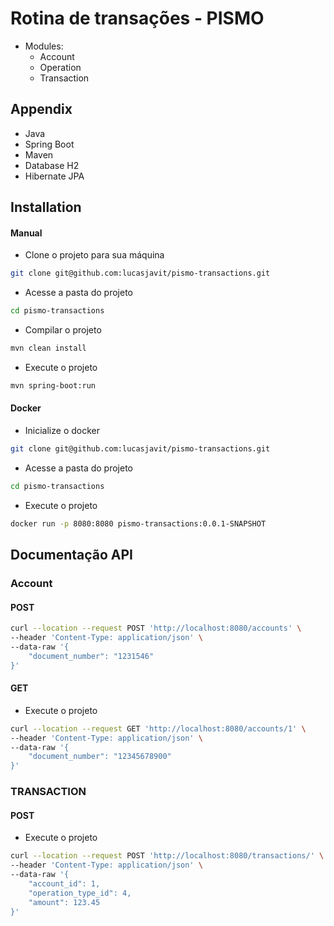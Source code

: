 
# Rotina de transações - PISMO

- Modules: 
    - Account
    - Operation
    - Transaction
    


## Appendix

- Java
- Spring Boot
- Maven
- Database H2
- Hibernate JPA


## Installation

 #### Manual
 - Clone o projeto para sua máquina
```bash
git clone git@github.com:lucasjavit/pismo-transactions.git
```
- Acesse a pasta do projeto
```bash
cd pismo-transactions
```
- Compilar o projeto
```bash
mvn clean install
```
- Execute o projeto
```bash
mvn spring-boot:run
```

#### Docker
- Inicialize o docker

```bash
git clone git@github.com:lucasjavit/pismo-transactions.git

```

- Acesse a pasta do projeto
```bash
cd pismo-transactions
```

- Execute o projeto
```bash
docker run -p 8080:8080 pismo-transactions:0.0.1-SNAPSHOT 
```



    
## Documentação API


### Account
#### POST


```bash
curl --location --request POST 'http://localhost:8080/accounts' \
--header 'Content-Type: application/json' \
--data-raw '{
    "document_number": "1231546"
}'
```

#### GET
- Execute o projeto
```bash
curl --location --request GET 'http://localhost:8080/accounts/1' \
--header 'Content-Type: application/json' \
--data-raw '{
    "document_number": "12345678900"
}'
```

### TRANSACTION
#### POST

- Execute o projeto
```bash
curl --location --request POST 'http://localhost:8080/transactions/' \
--header 'Content-Type: application/json' \
--data-raw '{
    "account_id": 1,
    "operation_type_id": 4,
    "amount": 123.45
}'
```
